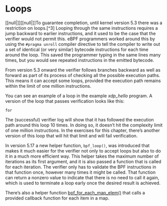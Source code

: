 # Loops

[[null|]][[null|]]To guarantee completion, until kernel version 5.3 there was a restriction on loops.[^3] Looping through the same instructions requires a jump backward to earlier instructions, and it used to be the case that the verifier would not permit this. eBPF programmers worked around this by using the `#pragma unroll` compiler directive to tell the compiler to write out a set of identical (or very similar) bytecode instructions for each time around the loop. This saved the programmer typing in the same lines many times, but you would see repeated instructions in the emitted bytecode.

From version 5.3 onward the verifier follows branches backward as well as forward as part of its process of checking all the possible execution paths. This means it can accept some loops, provided the execution path remains within the limit of one million instructions.

You can see an example of a loop in the example _xdp\_hello_ program. A version of the loop that passes verification looks like this:

    for

The (successful) verifier log will show that it has followed the execution path around this loop 10 times. In doing so, it doesn’t hit the complexity limit of one million instructions. In the exercises for this chapter, there’s another version of this loop that will hit that limit and will fail verification.

In version 5.17 a new helper function, `bpf_loop()`, was introduced that makes it much easier for the verifier not only to accept loops but also to do it in a much more efficient way. This helper takes the maximum number of iterations as its first argument, and it is also passed a function that is called for each iteration. The verifier only has to validate the BPF instructions in that function once, however many times it might be called. That function can return a nonzero value to indicate that there is no need to call it again, which is used to terminate a loop early once the desired result is achieved.

There’s also a helper function [bpf_for_each_map_elem()](https://oreil.ly/Yg_oQ) that calls a provided callback function for each item in a map.